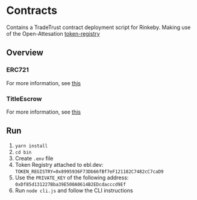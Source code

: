 
# Contracts

  

Contains a TradeTrust contract deployment script for Rinkeby. Making use of the Open-Attesation [token-registry](https://github.com/Open-Attestation/token-registry)

  

## Overview

  

### ERC721

  

For more information, see [this](https://docs.tradetrust.io/token-registry)

  

### TitleEscrow

  

For more information, see [this](https://docs.tradetrust.io/title-transfer)

  
## Run

 1. `yarn install`
 2. `cd bin`
 3. Create `.env` file
 4. Token Registry  attached to ebl.dev:  `TOKEN_REGISTRY=0x8995936F73Db66fBf7eF121182C7482cC7caD9`
 5. Use the `PRIVATE_KEY` of the following address: `0xDf85d131227Bba39E500A0614B2EDcdacccd9Ef`
 6. Run `node cli.js` and follow the CLI instructions
